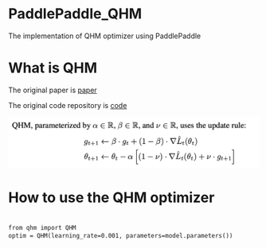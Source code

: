 # PaddlePaddle_QHM
The implementation of QHM optimizer using PaddlePaddle

# What is QHM

The original paper is [paper](https://arxiv.org/pdf/1810.06801)

The original code repository is [code](https://github.com/facebookresearch/qhoptim/)

![QHM rule](qhm.png)

# How to use the QHM optimizer

<pre>
<code>
from qhm import QHM
optim = QHM(learning_rate=0.001, parameters=model.parameters())
</code>
</pre>
